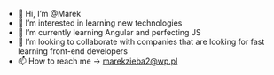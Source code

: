 - 👋 Hi, I’m @Marek
- 👀 I’m interested in learning new technologies
- 🌱 I’m currently learning Angular and perfecting JS
- 💞️ I’m looking to collaborate with companies that are looking for fast learning front-end developers
- 📫 How to reach me -> marekzieba2@wp.pl

<!---
MarekZiebaLoveIT/MarekZiebaLoveIT is a ✨ special ✨ repository because its `README.md` (this file) appears on your GitHub profile.
You can click the Preview link to take a look at your changes.
--->
